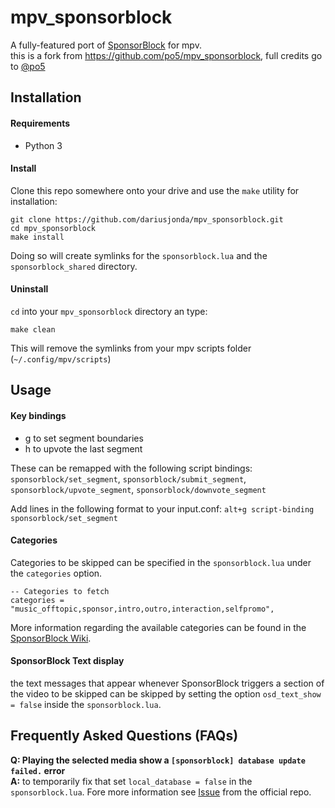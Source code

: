 # mpv_sponsorblock
A fully-featured port of [SponsorBlock](https://github.com/ajayyy/SponsorBlock) for mpv.  
this is a fork from https://github.com/po5/mpv_sponsorblock, full credits go to [@po5](https://github.com/po5)

## Installation
#### Requirements
- Python 3

#### Install
Clone this repo somewhere onto your drive and use the `make` utility for installation:

```
git clone https://github.com/dariusjonda/mpv_sponsorblock.git
cd mpv_sponsorblock
make install
```
Doing so will create symlinks for the `sponsorblock.lua` and the `sponsorblock_shared` directory.

#### Uninstall
`cd` into your `mpv_sponsorblock` directory an type:
```
make clean
```
This will remove the symlinks from your mpv scripts folder (`~/.config/mpv/scripts`)

## Usage

#### Key bindings
- g to set segment boundaries
- h to upvote the last segment

These can be remapped with the following script bindings: `sponsorblock/set_segment`, `sponsorblock/submit_segment`, `sponsorblock/upvote_segment`, `sponsorblock/downvote_segment`

Add lines in the following format to your input.conf: `alt+g script-binding sponsorblock/set_segment`

#### Categories
Categories to be skipped can be specified in the `sponsorblock.lua` under the `categories` option.  
```
-- Categories to fetch
categories = "music_offtopic,sponsor,intro,outro,interaction,selfpromo",
```
More information regarding the available categories can be found in the [SponsorBlock Wiki](https://github.com/ajayyy/SponsorBlock/wiki/Types#category).

#### SponsorBlock Text display
the text messages that appear whenever SponsorBlock triggers a section of the video to be skipped can be skipped by setting the option `osd_text_show = false` inside the `sponsorblock.lua`.

## Frequently Asked Questions (FAQs)
**Q: Playing the selected media show a `[sponsorblock] database update failed.` error**  
**A:** to temporarily fix that set `local_database = false` in the `sponsorblock.lua`. Fore more information see [Issue](https://github.com/po5/mpv_sponsorblock/issues/31) from the official repo.
